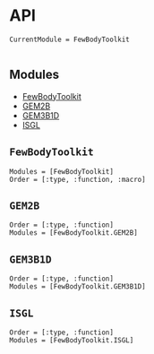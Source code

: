 # API

```@meta
CurrentModule = FewBodyToolkit
```

```@index
```

## Modules

- [FewBodyToolkit](#)
- [GEM2B](#)
- [GEM3B1D](#)
- [ISGL](#)


## `FewBodyToolkit`

```@autodocs
Modules = [FewBodyToolkit]
Order = [:type, :function, :macro]
```


## `GEM2B`

```@autodocs
Order = [:type, :function]
Modules = [FewBodyToolkit.GEM2B]
```

## `GEM3B1D`

```@autodocs
Order = [:type, :function]
Modules = [FewBodyToolkit.GEM3B1D]
```

## `ISGL`

```@autodocs
Order = [:type, :function]
Modules = [FewBodyToolkit.ISGL]
```
